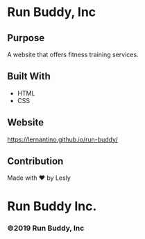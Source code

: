# Run Buddy, Inc

## Purpose
A website that offers fitness training services. 

## Built With
* HTML
* CSS

## Website
https://lernantino.github.io/run-buddy/

## Contribution
Made with ❤ by Lesly 
# Run Buddy Inc.

### ©️2019 Run Buddy, Inc
